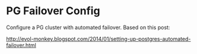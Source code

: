 # PG Failover Config

Configure a PG cluster with automated failover. Based on this post:

http://evol-monkey.blogspot.com/2014/01/setting-up-postgres-automated-failover.html
